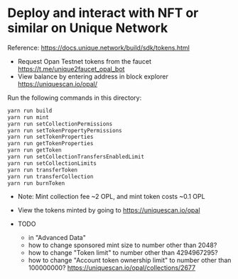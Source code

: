 # Deploy and interact with NFT or similar on Unique Network

Reference: https://docs.unique.network/build/sdk/tokens.html

* Request Opan Testnet tokens from the faucet https://t.me/unique2faucet_opal_bot
* View balance by entering address in block explorer https://uniquescan.io/opal/

Run the following commands in this directory:
```bash
yarn run build
yarn run mint
yarn run setCollectionPermissions
yarn run setTokenPropertyPermissions
yarn run setTokenProperties
yarn run getTokenProperties
yarn run getToken
yarn run setCollectionTransfersEnabledLimit
yarn run setCollectionLimits
yarn run transferToken
yarn run transferCollection
yarn run burnToken
```
* Note: Mint collection fee ~2 OPL, and mint token costs ~0.1 OPL
* View the tokens minted by going to https://uniquescan.io/opal

* TODO
  * in "Advanced Data"
  * how to change sponsored mint size to number other than 2048? 
  * how to change "Token limit" to number other than 4294967295?
  * how to change "Account token ownership limit" to number other than 100000000?
  https://uniquescan.io/opal/collections/2677
